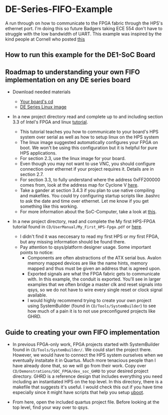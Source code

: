 # DE-Series-FIFO-Example
A run through on how to communicate to the FPGA fabric through the HPS's ethernet port. I'm doing this so future Badgers taking ECE 554 don't have to struggle with the low bandwidth of UART. This example was inspired by the kind people at Cornell who posted [this](https://people.ece.cornell.edu/land/courses/ece5760/DE1_SOC/HPS_peripherials/FPGA_addr_index.html)

## How to run this example for the DE1-SoC Board


## Roadmap to understanding your own FIFO implementation on any DE series board
* Download needed materials
   - [Your board's cd](http://download.terasic.com/)
   - [DE Series Linux image](https://www.intel.com/content/www/us/en/programmable/support/training/university/materials-software.html)
   
* In a new project directory read and complete up to and including section 3.3 of Intel's FPGA and linux [tutorial](ftp://ftp.intel.com/pub/fpgaup/pub/Intel_Material/18.0/Tutorials/Linux_On_DE_Series_Boards.pdf).
   - This tutorial teaches you how to communicate to your board's HPS system over serial as well as how to setup linux on the HPS system
   - The linux image suggested automatically configures your FPGA on boot. We won't be using this configuration but it is helpful for pure HPS applications.
   - For section 2.3, use the linux image for your board.
   - Even though you may not want to use VNC, you should configure connection over ethernet if your project requires it. Details are in section 2.7.
   - For section 3.3, to fully understand where the address 0xFF200000 comes from, look at the address map for Cyclone V [here](https://www.intel.com/content/www/us/en/programmable/hps/cyclone-v/hps.html).
   - Take a gander at section 3.4.3 if you plan to use native compiling and makefiles. You could try configuring startup scripts like .bashrc to ask the date and time over ethernet. Let me know if you get something like this working.
   - For more information about the SoC-Computer, take a look at [this](ftp://ftp.intel.com/Pub/fpgaup/pub/Intel_Material/18.0/Computer_Systems/DE1-SoC/DE1-SoC_Computer_ARM.pdf).
* In a new project directory, read and complete the My first HPS-FPGA tutorial found in `CD/UserManual/My_First_HPS-Fpga.pdf` or [here](http://terasic.yubacollegecompsci.com/resources/My_First_HPS-Fpga.pdf).
   - I didn't find it was neccesary to read my first HPS or my first FPGA, but any missing information should be found there.
   - Pay attention to qsys/platform designer usage. Some important points to notice:
     - Components are often abstractions of the ATX serial bus. Avalon memory mapped devices are like the name hints, memory mapped and thus must be given an address that is agreed upon.
     - Exported signals are what the FPGA fabric gets to communicate with. In this example, the conduit is exported. You'll see in larger examples that we often bridge a master clk and reset signals into qsys, so we do not have to wire every single reset or clock signal available.
     - I would highly recommend trying to create your own project using SystemBuilder (found in `CD/Tools/SystemBuilder`) to see how much of a pain it is to not use preconfigured projects like GHRD.
 
## Guide to creating your own FIFO implementation
* In previous FPGA-only work, FPGA projects started with SystemBuilder found in `CD/Tools/SystemBuilder/`. We could start the project there. However, we would have to connect the HPS system ourselves when we eventually instaitate it in Quartus. Much more tenacious people than I have already done that, so we will go from their work. Copy over `CD/Demonstrations/SOC_FPGA/dex_soc_GHRD` to your desired project directory. GHRD is a reference design that includes everything you need including an instantiated HPS on the top level. In this directory, there is a makefile that suggests it's useful. I would check this out if you have time especially since it might have scripts that help you setup [uboot](https://rocketboards.org/foswiki/Documentation/PreloaderUbootCustomization131).

* From here, open the included quartus project file. Before looking at the top level, find your way over to qsys. 
